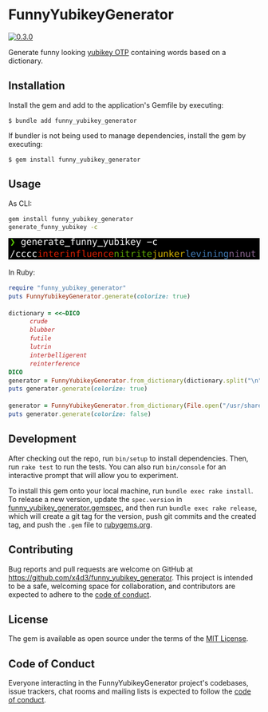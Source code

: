 # FunnyYubikeyGenerator

[![0.3.0](https://badge.fury.io/rb/funny_yubikey_generator.svg)](https://badge.fury.io/rb/funny_yubikey_generator)

Generate funny looking [yubikey OTP](https://developers.yubico.com/OTP/OTPs_Explained.html) containing words based on a dictionary.

## Installation

Install the gem and add to the application's Gemfile by executing:

    $ bundle add funny_yubikey_generator

If bundler is not being used to manage dependencies, install the gem by executing:

    $ gem install funny_yubikey_generator

## Usage
    
As CLI:
```bash
gem install funny_yubikey_generator
generate_funny_yubikey -c
```

![preview.png](preview.png)

In Ruby:
```ruby
require "funny_yubikey_generator"
puts FunnyYubikeyGenerator.generate(colorize: true)

dictionary = <<~DICO
      crude
      blubber
      futile
      lutrin
      interbelligerent
      reinterference
DICO
generator = FunnyYubikeyGenerator.from_dictionary(dictionary.split("\n"))
puts generator.generate(colorize: true)

generator = FunnyYubikeyGenerator.from_dictionary(File.open("/usr/share/dict/words"))
puts generator.generate(colorize: false)
```

## Development

After checking out the repo, run `bin/setup` to install dependencies. Then, run `rake test` to run the tests. You can also run `bin/console` for an interactive prompt that will allow you to experiment.

To install this gem onto your local machine, run `bundle exec rake install`. To release a new version, update the `spec.version` in [funny_yubikey_generator.gemspec](funny_yubikey_generator.gemspec), and then run `bundle exec rake release`, which will create a git tag for the version, push git commits and the created tag, and push the `.gem` file to [rubygems.org](https://rubygems.org).

## Contributing

Bug reports and pull requests are welcome on GitHub at https://github.com/x4d3/funny_yubikey_generator. This project is intended to be a safe, welcoming space for collaboration, and contributors are expected to adhere to the [code of conduct](https://github.com/x4d3/funny_yubikey_generator/blob/master/CODE_OF_CONDUCT.md).

## License

The gem is available as open source under the terms of the [MIT License](https://opensource.org/licenses/MIT).

## Code of Conduct

Everyone interacting in the FunnyYubikeyGenerator project's codebases, issue trackers, chat rooms and mailing lists is expected to follow the [code of conduct](https://github.com/x4d3/funny_yubikey_generator/blob/master/CODE_OF_CONDUCT.md).
